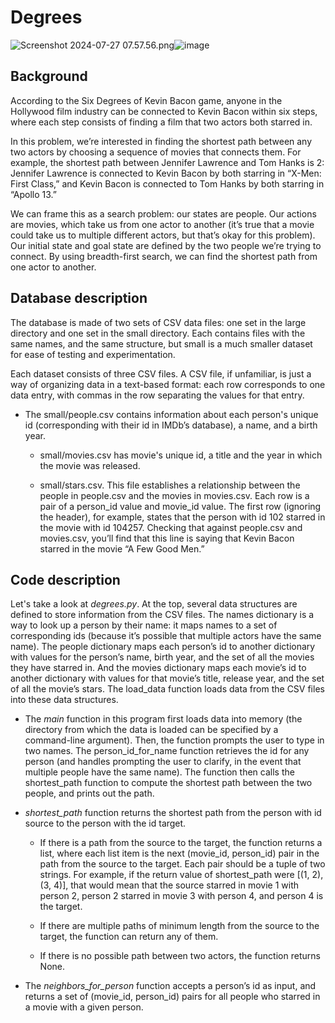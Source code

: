 # Degrees

<img src="blob:chrome-untrusted://media-app/4e6c1c82-080c-4370-8521-fe12db99a27f" alt="Screenshot 2024-07-27 07.57.56.png"/>![image](https://github.com/user-attachments/assets/f8317bac-d091-4e80-a7f9-2e25c1de2022)

## Background

According to the Six Degrees of Kevin Bacon game, anyone in the Hollywood film industry can be connected to Kevin Bacon within six steps, where each step consists of finding a film that two actors both starred in.

In this problem, we’re interested in finding the shortest path between any two actors by choosing a sequence of movies that connects them. For example, the shortest path between Jennifer Lawrence and Tom Hanks is 2: Jennifer Lawrence is connected to Kevin Bacon by both starring in “X-Men: First Class,” and Kevin Bacon is connected to Tom Hanks by both starring in “Apollo 13.”

We can frame this as a search problem: our states are people. Our actions are movies, which take us from one actor to another (it’s true that a movie could take us to multiple different actors, but that’s okay for this problem). Our initial state and goal state are defined by the two people we’re trying to connect. By using breadth-first search, we can find the shortest path from one actor to another.

## Database description

The database is made of two sets of CSV data files: one set in the large directory and one set in the small directory. Each contains files with the same names, and the same structure, but small is a much smaller dataset for ease of testing and experimentation.

Each dataset consists of three CSV files. A CSV file, if unfamiliar, is just a way of organizing data in a text-based format: each row corresponds to one data entry, with commas in the row separating the values for that entry.

- The small/people.csv contains information about each person's unique id (corresponding with their id in IMDb’s database), a name, and a birth year.

  - small/movies.csv has movie's unique id, a title and the year in which the movie was released.

  - small/stars.csv. This file establishes a relationship between the people in people.csv and the movies in movies.csv. Each row is a pair of a person_id value and movie_id value. The first row (ignoring the header), for example, states that the person with id 102 starred in the movie with id 104257. Checking that against people.csv and movies.csv, you’ll find that this line is saying that Kevin Bacon starred in the movie “A Few Good Men.”
 
## Code description

Let's take a look at *degrees.py*. At the top, several data structures are defined to store information from the CSV files. The names dictionary is a way to look up a person by their name: it maps names to a set of corresponding ids (because it’s possible that multiple actors have the same name). The people dictionary maps each person’s id to another dictionary with values for the person’s name, birth year, and the set of all the movies they have starred in. And the movies dictionary maps each movie’s id to another dictionary with values for that movie’s title, release year, and the set of all the movie’s stars. The load_data function loads data from the CSV files into these data structures.

- The *main* function in this program first loads data into memory (the directory from which the data is loaded can be specified by a command-line argument). Then, the function prompts the user to type in two names. The person_id_for_name function retrieves the id for any person (and handles prompting the user to clarify, in the event that multiple people have the same name). The function then calls the shortest_path function to compute the shortest path between the two people, and prints out the path.

- *shortest_path* function returns the shortest path from the person with id source to the person with the id target.
   - If there is a path from the source to the target, the function returns a list, where each list item is the next (movie_id, person_id) pair in the path from the source to the target. Each pair should be a tuple of two strings. For example, if the return value of shortest_path were [(1, 2), (3, 4)], that would mean that the source starred in movie 1 with person 2, person 2 starred in movie 3 with person 4, and person 4 is the target.

  - If there are multiple paths of minimum length from the source to the target, the function can return any of them.
  - If there is no possible path between two actors, the function returns None.

- The *neighbors_for_person* function accepts a person’s id as input, and returns a set of (movie_id, person_id) pairs for all people who starred in a movie with a given person.
